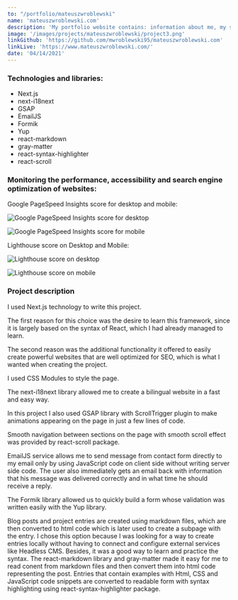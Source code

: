 ```yaml
---
to: "/portfolio/mateuszwroblewski"
name: 'mateuszwroblewski.com'
description: 'My portfolio website contains: information about me, my skills, projects showing my experience, blog where I write about frontend development, contact form with validation. Bilingual site.'
image: '/images/projects/mateuszwroblewski/project3.png'
linkGithub: 'https://github.com/mwroblewski95/mateuszwroblewski.com'
linkLive: 'https://www.mateuszwroblewski.com/'
date: '04/14/2021'
---
```


### Technologies and libraries:
- Next.js
- next-i18next
- GSAP
- EmailJS
- Formik
- Yup
- react-markdown
- gray-matter
- react-syntax-highlighter
- react-scroll

### Monitoring the performance, accessibility and search engine optimization of websites:

Google PageSpeed Insights score for desktop and mobile:

![Google PageSpeed Insights score for desktop](pageSpeedInsightsDesktop3.png)

![Google PageSpeed Insights score for mobile](pageSpeedInsightsMobile3.png)

Lighthouse score on Desktop and Mobile:

![Lighthouse score on desktop](lighthouseDesktop3.png)

![Lighthouse score on mobile](lighthouseMobile3.png)

### Project description

I used Next.js technology to write this project.

The first reason for this choice was the desire to learn this framework, since it is largely based on the syntax of React, which I had already managed to learn.

The second reason was the additional functionality it offered to easily create powerful websites that are well optimized for SEO, which is what I wanted when creating the project.

I used CSS Modules to style the page.

The next-i18next library allowed me to create a bilingual website in a fast and easy way.

In this project I also used GSAP library with ScrollTrigger plugin to make animations appearing on the page in just a few lines of code.

Smooth navigation between sections on the page with smooth scroll effect was provided by react-scroll package.

EmailJS service allows me to send message from contact form directly to my email only by using JavaScript code on client side without writing server side code. The user also immediately gets an email back with information that his message was delivered correctly and in what time he should receive a reply.

The Formik library allowed us to quickly build a form whose validation was written easily with the Yup library.

Blog posts and project entries are created using markdown files, which are then converted to html code which is later used to create a subpage with the entry. I chose this option because I was looking for a way to create entries locally without having to connect and configure external services like Headless CMS. Besides, it was a good way to learn and practice the syntax.
The react-markdown library and gray-matter made it easy for me to read conent from markdown files and then convert them into html code representing the post. Entries that contain examples with Html, CSS and JavaScript code snippets are converted to readable form with syntax highlighting using react-syntax-highlighter package.


